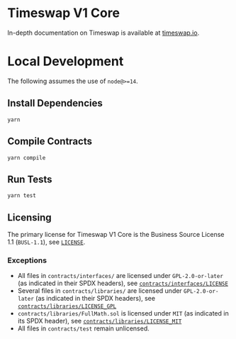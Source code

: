 # Timeswap V1 Core

In-depth documentation on Timeswap is available at [timeswap.io](https://timeswap.gitbook.io/timeswap/).

# Local Development

The following assumes the use of `node@>=14`.

## Install Dependencies

`yarn`

## Compile Contracts

`yarn compile`

## Run Tests

`yarn test`

## Licensing

The primary license for Timeswap V1 Core is the Business Source License 1.1 (`BUSL-1.1`), see [`LICENSE`](./LICENSE).

### Exceptions

- All files in `contracts/interfaces/` are licensed under `GPL-2.0-or-later` (as indicated in their SPDX headers), see [`contracts/interfaces/LICENSE`](./contracts/interfaces/LICENSE)
- Several files in `contracts/libraries/` are licensed under `GPL-2.0-or-later` (as indicated in their SPDX headers), see [`contracts/libraries/LICENSE_GPL`](contracts/libraries/LICENSE_GPL)
- `contracts/libraries/FullMath.sol` is licensed under `MIT` (as indicated in its SPDX header), see [`contracts/libraries/LICENSE_MIT`](contracts/libraries/LICENSE_MIT)
- All files in `contracts/test` remain unlicensed.
